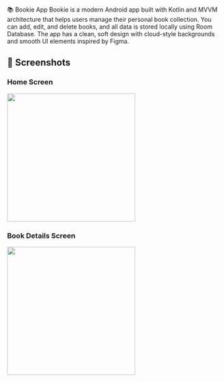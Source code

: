 📚 Bookie App
Bookie is a modern Android app built with Kotlin and MVVM architecture that helps users manage their personal book collection.
You can add, edit, and delete books, and all data is stored locally using Room Database.
The app has a clean, soft design with cloud-style backgrounds and smooth UI elements inspired by Figma.

## 📸 Screenshots

### Home Screen
<img src="screenshots/home_screen.png" width="300"/>

### Book Details Screen
<img src="screenshots/details_screen.png" width="300"/>
